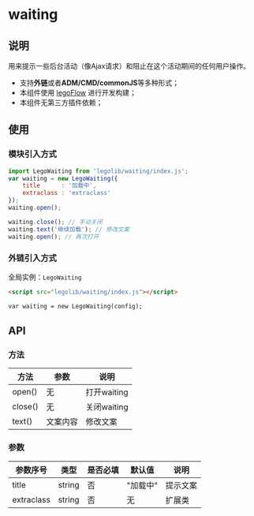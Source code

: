 # waiting

## 说明

用来提示一些后台活动（像Ajax请求）和阻止在这个活动期间的任何用户操作。

* 支持**外链**或者**ADM/CMD/commonJS**等多种形式；
* 本组件使用 [legoFlow](https://legoflow.com/) 进行开发构建；
* 本组件无第三方插件依赖；


## 使用

### 模块引入方式

````javascript
import LegoWaiting from 'legolib/waiting/index.js';
var waiting = new LegoWaiting({
    title      : '加载中',
    extraclass : 'extraclass'
});
waiting.open();

waiting.close(); // 手动关闭
waiting.text('继续加载'); // 修改文案
waiting.open(); // 再次打开
````


### 外链引入方式

全局实例：`LegoWaiting`

```html
<script src="legolib/waiting/index.js"></script>

var waiting = new LegoWaiting(config);
```

## API

### 方法
|方法|参数|说明|
|----|----|----|
|open()|无|打开waiting|
|close()|无|关闭waiting|
|text()|文案内容|修改文案|

### 参数

|参数序号|类型|是否必填|默认值|说明|
|--------|----|--------|------|----|
|title|string|否|"加载中"|提示文案|
|extraclass|string|否|无|扩展类|

